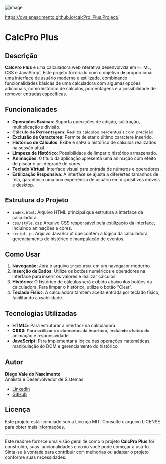 ![image](https://github.com/user-attachments/assets/af6063da-5acc-4c0f-8741-47563907f7f3)

https://dvalenascimento.github.io/calcPro_Plus.Project/

# CalcPro Plus

## Descrição

**CalcPro Plus** é uma calculadora web interativa desenvolvida em HTML, CSS e JavaScript. Este projeto foi criado com o objetivo de proporcionar uma interface de usuário moderna e estilizada, combinando funcionalidades básicas de uma calculadora com algumas opções adicionais, como histórico de cálculos, porcentagens e a possibilidade de remover entradas específicas.

## Funcionalidades

- **Operações Básicas**: Suporta operações de adição, subtração, multiplicação e divisão.
- **Cálculo de Porcentagem**: Realiza cálculos percentuais com precisão.
- **Exclusão de Caracteres**: Permite deletar o último caractere inserido.
- **Histórico de Cálculos**: Exibe e salva o histórico de cálculos realizados na sessão atual.
- **Limpeza de Histórico**: Possibilidade de limpar o histórico armazenado.
- **Animações**: O título da aplicação apresenta uma animação com efeito de piscar e um degradê de cores.
- **Teclado Virtual**: Interface visual para entrada de números e operadores.
- **Estilização Responsiva**: A interface se ajusta a diferentes tamanhos de tela, garantindo uma boa experiência de usuário em dispositivos móveis e desktop.

## Estrutura do Projeto

- `index.html`: Arquivo HTML principal que estrutura a interface da calculadora.
- `css/style.css`: Arquivo CSS responsável pela estilização da interface, incluindo animações e cores.
- `script.js`: Arquivo JavaScript que contém a lógica da calculadora, gerenciamento de histórico e manipulação de eventos.

## Como Usar

1. **Navegação**: Abra o arquivo `index.html` em um navegador moderno.
2. **Inserção de Dados**: Utilize os botões numéricos e operadores na interface para inserir os valores e realizar cálculos.
3. **Histórico**: O histórico de cálculos será exibido abaixo dos botões da calculadora. Para limpar o histórico, utilize o botão "Clear".
4. **Teclado Físico**: A calculadora também aceita entrada por teclado físico, facilitando a usabilidade.

## Tecnologias Utilizadas

- **HTML5**: Para estruturar a interface da calculadora.
- **CSS3**: Para estilizar os elementos da interface, incluindo efeitos de animação e responsividade.
- **JavaScript**: Para implementar a lógica das operações matemáticas, manipulação do DOM e gerenciamento do histórico.

## Autor

**Diego Vale do Nascimento**  
Analista e Desenvolvedor de Sistemas

- [LinkedIn](https://www.linkedin.com/in/diego-vale-do-nascimento-48212215b/)
- [GitHub](https://github.com/DVALENASCIMENTO)

## Licença

Este projeto está licenciado sob a Licença MIT. Consulte o arquivo LICENSE para obter mais informações.

---

Este readme fornece uma visão geral de como o projeto **CalcPro Plus** foi construído, suas funcionalidades e como você pode começar a usá-lo. Sinta-se à vontade para contribuir com melhorias ou adaptar o projeto conforme suas necessidades.
